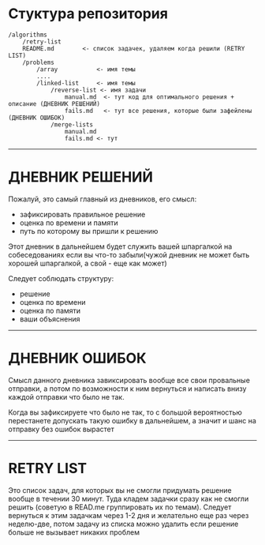 # Стуктура репозитория

```
/algorithms
    /retry-list
    README.md        <- список задачек, удаляем когда решили (RETRY LIST)
    /problems
        /array           <- имя темы
        ....
        /linked-list     <- имя темы
            /reverse-list <- имя задачи
                manual.md  <- тут код для оптимального решения + описание (ДНЕВНИК РЕШЕНИЙ)
                fails.md   <- тут все решения, которые были зафейлены (ДНЕВНИК ОШИБОК)
            /merge-lists
                manual.md
                fails.md <- тут

```
---

# ДНЕВНИК РЕШЕНИЙ
Пожалуй, это самый главный из дневников, его смысл:
* зафиксировать правильное решение
* оценка по времени и памяти
* путь по которому вы пришли к решению

Этот дневник в дальнейшем будет служить вашей шпаргалкой на собеседованиях если вы что-то забыли(чужой дневник не может быть хорошей шпаргалкой, а свой - еще как может)

Следует соблюдать структуру:
* решение
* оценка по времени
* оценка по памяти
* ваши объяснения

---

# ДНЕВНИК ОШИБОК

Смысл данного дневника завиксировать вообще все свои провальные отправки, а потом по возможности к ним вернуться и написать внизу каждой отправки что было не так.

Когда вы зафиксируете что было не так, то с большой вероятностью перестанете допускать такую ошибку в дальнейшем, а значит и шанс на отправку без ошибок вырастет

---

# RETRY LIST

Это список задач, для которых вы не смогли придумать решение вообще в течении 30 минут. Туда кладем задачки сразу как не смогли решить (советую в READ.me группировать их по темам). Следует вернуться к этим задачкам через 1-2 дня и желательно еще раз через неделю-две, потом задачу из списка можно удалить если решение больше не вызывает никаких проблем